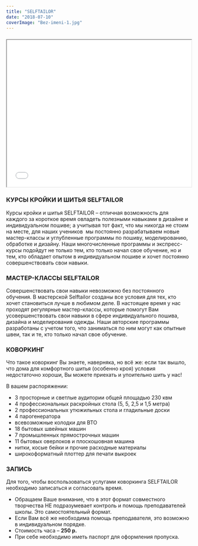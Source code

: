 ```yaml
---
title: "SELFTAILOR"
date: "2018-07-10"
coverImage: "Bez-imeni-1.jpg"
---
```


### 

<iframe src="//www.youtube.com/embed/-aMpt0rbepU" width="100%" height="400px" allowfullscreen="allowfullscreen"></iframe>

### КУРСЫ КРОЙКИ И ШИТЬЯ SELFTAILOR

Курсы кройки и шитья SELFTAILOR – отличная возможность для каждого за короткое время овладеть полезными навыками в дизайне и индивидуальном пошиве; а учитывая тот факт, что мы никогда не стоим на месте, для наших учеников  мы постоянно разрабатываем новые мастер-классы и углубленные программы по пошиву, моделированию, обработке и дизайну. Наши многочисленные программы и экспресс-курсы подойдут не только тем, кто только начал свое обучение, но и тем, кто обладает опытом в индивидуальном пошиве и хочет постоянно совершенствовать свои навыки.

### МАСТЕР-КЛАССЫ SELFTAILOR

Совершенствовать свои навыки невозможно без постоянного обучения. В мастерской Selftailor созданы все условия для тех, кто хочет становиться лучше в любимом деле. В настоящее время у нас проходят регулярные мастер-классы, которые помогут Вам усовершенствовать свои навыки в сфере индивидуального пошива, дизайна и моделирования одежды. Наши авторские программы разработаны с учетом того, что заниматься по ним могут как опытные швеи, так и те, кто только начал свое обучение.

### КОВОРКИНГ

Что такое коворкинг Вы знаете, наверняка, но всё же: если так вышло, что дома для комфортного шитья (особенно кроя) условия недостаточно хороши, Вы можете приехать и упоительно шить у нас!

В вашем распоряжении:

- 3 просторные и светлые аудитории общей площадью 230 квм
- 4 профессиональных раскройных стола (5, 5, 2,5 и 1,5 метра)
- 2 профессиональных утюжильных стола и гладильные доски
- 4 парогенератора
- всевозможные колодки для ВТО
- 18 бытовых швейных машин
- 7 промышленных прямострочных машин
- 11 бытовых оверлоков и плоскошовная машина
- нитки, косые бейки и прочие расходные материалы
- широкоформатный плоттер для печати выкроек

### ЗАПИСЬ

Для того, чтобы воспользоваться услугами коворкинга SELFTAILOR необходимо записаться и согласовать время.

- Обращаем Ваше внимание, что в этот формат совместного творчества НЕ подразумевает контроль и помощь преподавателей школы. Это самостоятельный формат.
- Если Вам всё же необходима помощь преподавателя, это возможно в индивидуальном порядке.
- Стоимость часа – **250 р.**
- При себе необходимо иметь паспорт для оформления пропуска.
